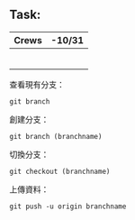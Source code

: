 ## Task:
Crews| -10/31<br> |
------|-------|
 |  | 
 |  | 
 |  | 
 |  | 
 |  | 
 |  | 


查看現有分支：

```
git branch
```

創建分支：

```
git branch (branchname)
```

切換分支：

```
git checkout (branchname)
```

上傳資料：

```
git push -u origin branchname
```





